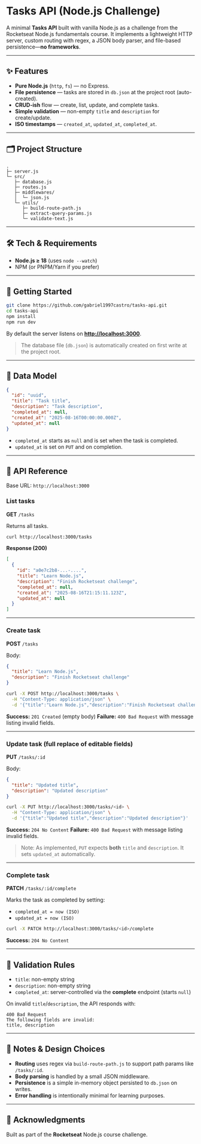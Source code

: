 # Tasks API (Node.js Challenge)

A minimal **Tasks API** built with vanilla Node.js as a challenge from the Rocketseat Node.js fundamentals course.
It implements a lightweight HTTP server, custom routing with regex, a JSON body parser, and file-based persistence—**no frameworks**.

---

## ✨ Features

- **Pure Node.js** (`http`, `fs`) — no Express.
- **File persistence** — tasks are stored in `db.json` at the project root (auto-created).
- **CRUD-ish** flow — create, list, update, and complete tasks.
- **Simple validation** — non-empty `title` and `description` for create/update.
- **ISO timestamps** — `created_at`, `updated_at`, `completed_at`.

---

## 🗂️ Project Structure

```
.
├─ server.js
└─ src/
   ├─ database.js
   ├─ routes.js
   ├─ middlewares/
   │  └─ json.js
   └─ utils/
      ├─ build-route-path.js
      ├─ extract-query-params.js
      └─ validate-text.js
```

---

## 🛠️ Tech & Requirements

- **Node.js ≥ 18** (uses `node --watch`)
- NPM (or PNPM/Yarn if you prefer)

---

## 🚀 Getting Started

```bash
git clone https://github.com/gabriel1997castro/tasks-api.git
cd tasks-api
npm install
npm run dev
```

By default the server listens on **[http://localhost:3000](http://localhost:3000)**.

> The database file (`db.json`) is automatically created on first write at the project root.

---

## 🧱 Data Model

```json
{
  "id": "uuid",
  "title": "Task title",
  "description": "Task description",
  "completed_at": null,
  "created_at": "2025-08-16T00:00:00.000Z",
  "updated_at": null
}
```

- `completed_at` starts as `null` and is set when the task is completed.
- `updated_at` is set on `PUT` and on completion.

---

## 📡 API Reference

Base URL: `http://localhost:3000`

### List tasks

**GET** `/tasks`

Returns all tasks.

```bash
curl http://localhost:3000/tasks
```

**Response (200)**

```json
[
  {
    "id": "a0e7c2b8-...-....",
    "title": "Learn Node.js",
    "description": "Finish Rocketseat challenge",
    "completed_at": null,
    "created_at": "2025-08-16T21:15:11.123Z",
    "updated_at": null
  }
]
```

---

### Create task

**POST** `/tasks`

Body:

```json
{
  "title": "Learn Node.js",
  "description": "Finish Rocketseat challenge"
}
```

```bash
curl -X POST http://localhost:3000/tasks \
  -H "Content-Type: application/json" \
  -d '{"title":"Learn Node.js","description":"Finish Rocketseat challenge"}'
```

**Success:** `201 Created` (empty body)
**Failure:** `400 Bad Request` with message listing invalid fields.

---

### Update task (full replace of editable fields)

**PUT** `/tasks/:id`

Body:

```json
{
  "title": "Updated title",
  "description": "Updated description"
}
```

```bash
curl -X PUT http://localhost:3000/tasks/<id> \
  -H "Content-Type: application/json" \
  -d '{"title":"Updated title","description":"Updated description"}'
```

**Success:** `204 No Content`
**Failure:** `400 Bad Request` with message listing invalid fields.

> Note: As implemented, `PUT` expects **both** `title` and `description`. It sets `updated_at` automatically.

---

### Complete task

**PATCH** `/tasks/:id/complete`

Marks the task as completed by setting:

- `completed_at = now (ISO)`
- `updated_at = now (ISO)`

```bash
curl -X PATCH http://localhost:3000/tasks/<id>/complete
```

**Success:** `204 No Content`

---

## 🧪 Validation Rules

- `title`: non-empty string
- `description`: non-empty string
- `completed_at`: server-controlled via the **complete** endpoint (starts `null`)

On invalid `title`/`description`, the API responds with:

```
400 Bad Request
The following fields are invalid:
title, description
```

---

## 📝 Notes & Design Choices

- **Routing** uses regex via `build-route-path.js` to support path params like `/tasks/:id`.
- **Body parsing** is handled by a small JSON middleware.
- **Persistence** is a simple in-memory object persisted to `db.json` on writes.
- **Error handling** is intentionally minimal for learning purposes.

---

## 🙌 Acknowledgments

Built as part of the **Rocketseat** Node.js course challenge.
